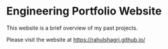 # Engineering Portfolio Website

This website is a brief overview of my past projects.

Please visit the website at https://rahulshagri.github.io/

